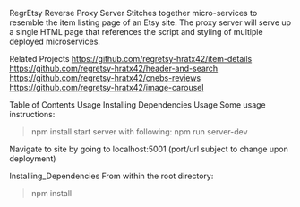 RegrEtsy Reverse Proxy Server
Stitches together micro-services to resemble the item listing page of an Etsy site. The proxy server will serve up a single HTML page that references the script and styling of multiple deployed microservices.

Related Projects
https://github.com/regretsy-hratx42/item-details
https://github.com/regretsy-hratx42/header-and-search
https://github.com/regretsy-hratx42/cnebs-reviews
https://github.com/regretsy-hratx42/image-carousel

Table of Contents
Usage
Installing Dependencies
Usage
Some usage instructions:

> npm install
> start server with following: npm run server-dev

Navigate to site by going to localhost:5001 (port/url subject to change upon deployment)

Installing_Dependencies
From within the root directory:

> npm install
